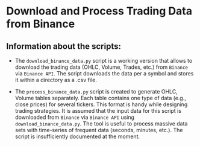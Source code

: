 # Download and Process Trading Data from Binance

## Information about the scripts:

* The `download_binance_data.py` script is a working version that allows to download the trading data (OHLC, Volume, Trades, etc.) from `Binance` via `Binance API`.
The script downloads the data per a symbol and stores it within a directory as a .csv file.

* The `process_binance_data.py` script is created to generate OHLC, Volume tables separately. Each table contains one type of data (e.g., close prices) for several tickers. This format is handy while designing trading strategies. It is assumed that the input data for this script is downloaded from `Binance` via `Binance API` using `download_binance_data.py`. The tool is useful to process massive data sets with time-series of frequent data (seconds, minutes, etc.). The script is insufficiently documented at the moment.

